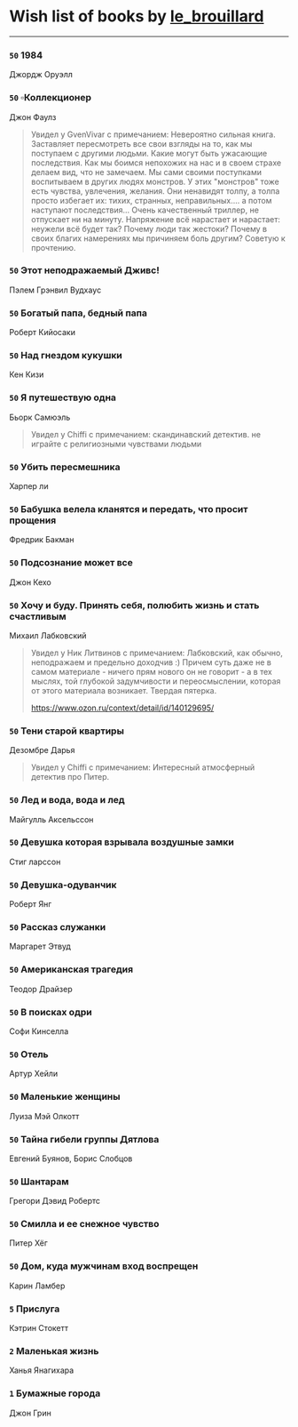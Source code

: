 # Wish list of books by [le_brouillard](http://vk.com/id13330781)
---

### `50` 1984
Джордж Оруэлл

### `50` ▫Коллекционер
Джон Фаулз
> Увидел у GvenVivar  с примечанием: Невероятно сильная книга. Заставляет пересмотреть все свои взгляды на то, как  мы поступаем с другими людьми. Какие могут быть ужасающие последствия. Как мы боимся непохожих на нас и в своем страхе делаем вид, что не замечаем. Мы сами своими поступками воспитываем в других людях монстров. У этих "монстров" тоже есть чувства, увлечения, желания. Они ненавидят толпу, а толпа просто избегает их: тихих, странных, неправильных.... а потом наступают последствия... Очень качественный триллер, не отпускает ни на минуту. Напряжение всё нарастает и нарастает: неужели всё будет так? Почему люди так жестоки? Почему в своих благих намерениях мы причиняем боль другим? Советую к прочтению.

### `50` Этот неподражаемый Дживс!
Пэлем Грэнвил Вудхауc

### `50` Богатый папа, бедный папа
Роберт Кийосаки

### `50` Над гнездом кукушки
Кен Кизи

### `50` Я путешествую одна
Бьорк Самюэль
> Увидел у Chiffi с примечанием: скандинавский детектив.
> не играйте с религиозными чувствами людьми

### `50` Убить пересмешника
Харпер ли

### `50` Бабушка велела кланятся и передать, что просит прощения
Фредрик Бакман

### `50` Подсознание может все
Джон Кехо

### `50` Хочу и буду. Принять себя, полюбить жизнь и стать счастливым
Михаил Лабковский
> Увидел у Ник Литвинов с примечанием: Лабковский, как обычно, неподражаем и предельно доходчив :) Причем суть даже не в самом материале - ничего прям нового он не говорит - а в тех мыслях, той глубокой задумчивости и переосмыслении, которая от этого материала возникает. Твердая пятерка.
> 
> https://www.ozon.ru/context/detail/id/140129695/

### `50` Тени старой квартиры
Дезомбре Дарья
> Увидел у Chiffi с примечанием: Интересный атмосферный детектив про Питер.

### `50` Лед и вода, вода и лед
Майгулль Аксельссон

### `50` Девушка которая взрывала воздушные замки
Стиг ларссон

### `50` Девушка-одуванчик
Роберт Янг

### `50` Рассказ служанки
Маргарет Этвуд

### `50` Американская трагедия
Теодор Драйзер

### `50` В поисках одри
Софи Кинселла

### `50` Отель
Артур Хейли

### `50` Маленькие женщины
Луиза Мэй Олкотт

### `50` Тайна гибели группы Дятлова
Евгений Буянов, Борис Слобцов

### `50` Шантарам
Грегори Дэвид Робертс

### `50` Смилла и ее снежное чувство
Питер Хёг

### `50` Дом, куда мужчинам вход воспрещен
Карин Ламбер

### `5` Прислуга
Кэтрин Стокетт

### `2` Маленькая жизнь
Ханья Янагихара

### `1` Бумажные города
Джон Грин

